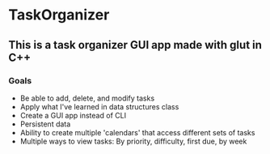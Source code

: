 # TaskOrganizer
## This is a task organizer GUI app made with glut in C++
### Goals
* Be able to add, delete, and modify tasks
* Apply what I've learned in data structures class
* Create a GUI app instead of CLI
* Persistent data
* Ability to create multiple 'calendars' that access different sets of tasks
* Multiple ways to view tasks: By priority, difficulty, first due, by week

